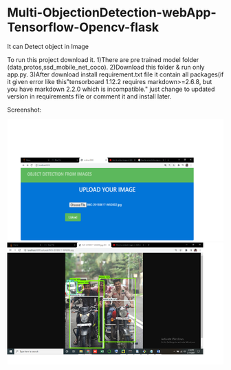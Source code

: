 # Multi-ObjectionDetection-webApp-Tensorflow-Opencv-flask
It can Detect object in Image

To run this project download it.
1)There are pre trained model folder (data,protos,ssd_mobile_net_coco).
2)Download this folder & run only app.py.
3)After download install requirement.txt file it contain all packages(if it given error like this"tensorboard 1.12.2 requires markdown>=2.6.8, but you have markdown 2.2.0 which is incompatible." just change to updated version in requirements file or comment it and install later.

Screenshot:

<img src="/Downloads/online videos classes/ObjectionwithFlask/FlaskObjectDetection/input.png" width=700>

<img src="/Downloads/online videos classes/ObjectionwithFlask/FlaskObjectDetection/imageoutput.png" width=700>







